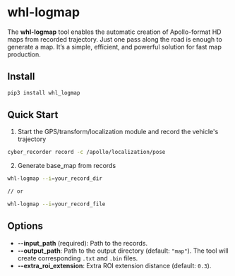 # whl-logmap

The **whl-logmap** tool enables the automatic creation of Apollo-format HD maps from recorded trajectory. Just one pass along the road is enough to generate a map. It’s a simple, efficient, and powerful solution for fast map production.

## Install

```bash
pip3 install whl_logmap
```

## Quick Start

1. Start the GPS/transform/localization module and record the vehicle's trajectory

```bash
cyber_recorder record -c /apollo/localization/pose
```

2. Generate base_map from records

```bash
whl-logmap --i=your_record_dir

// or

whl-logmap --i=your_record_file
```

## Options

- **--input_path** (required): Path to the records.
- **--output_path**: Path to the output directory (default: `"map"`). The tool will create corresponding `.txt` and `.bin` files.
- **--extra_roi_extension**: Extra ROI extension distance (default: `0.3`).
